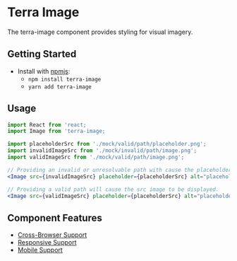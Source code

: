 # Terra Image

The terra-image component provides styling for visual imagery.

## Getting Started

- Install with [npmjs](https://www.npmjs.com):
  - `npm install terra-image`
  - `yarn add terra-image`

## Usage

```jsx
import React from 'react;
import Image from 'terra-image;

import placeholderSrc from './mock/valid/path/placeholder.png';
import invalidImageSrc from './mock/invalid/path/image.png';
import validImageSrc from './mock/valid/path/image.png';

// Providing an invalid or unresolvable path with cause the placeholder image to be displayed.
<Image src={invalidImageSrc} placeholder={placeholderSrc} alt="placeholder image" />

// Providing a valid path will cause the src image to be displayed.
<Image src={validImageSrc} placeholder={placeholderSrc} alt="placeholder image" />
```

## Component Features
* [Cross-Browser Support](https://github.com/cerner/terra-core/wiki/Component-Features#cross-browser-support)
* [Responsive Support](https://github.com/cerner/terra-core/wiki/Component-Features#responsive-support)
* [Mobile Support](https://github.com/cerner/terra-core/wiki/Component-Features#mobile-support)

